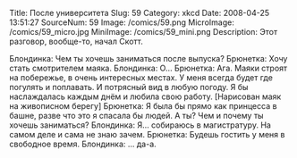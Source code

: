 Title: После университета 
Slug: 59 
Category: xkcd 
Date: 2008-04-25 13:51:27 
SourceNum: 59 
Image: /comics/59.png 
MicroImage: /comics/59_micro.jpg 
MiniImage: /comics/59_mini.png 
Description: Этот разговор, вообще-то, начал Скотт. 

Блондинка: Чем ты хочешь заниматься после выпуска?
Брюнетка: Хочу стать смотрителем маяка.
Блондинка: О…
Брюнетка: Ага. Маяки строят на побережье, в очень интересных местах. У меня всегда будет где погулять и поплавать. И потрясный вид в любую погоду. Я бы наслаждалась каждым днём и любила свою работу.
[Нарисован маяк на живописном берегу]
Брюнетка: Я была бы прямо как принцесса в башне, разве что это я спасала бы людей. А ты? Чем и почему ты хочешь заниматься?
Блондинка: Я… собираюсь в магистратуру. На самом деле и сама не знаю зачем.
Брюнетка: Будешь гостить у меня в свободное время.
Блондинка: … да-а.